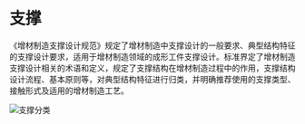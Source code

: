 # 支撑

《增材制造支撑设计规范》规定了增材制造中支撑设计的一般要求、典型结构特征的支撑设计要求，适用于增材制造领域的成形工件支撑设计。标准界定了增材制造支撑设计相关的术语和定义，规定了支撑结构在增材制造过程中的作用，支撑结构设计流程、基本原则等，对典型结构特征进行归类，并明确推荐使用的支撑类型、接触形式及适用的增材制造工艺。

![支撑分类](https://pic1.imgdb.cn/item/634e403416f2c2beb131b6a6.png)
